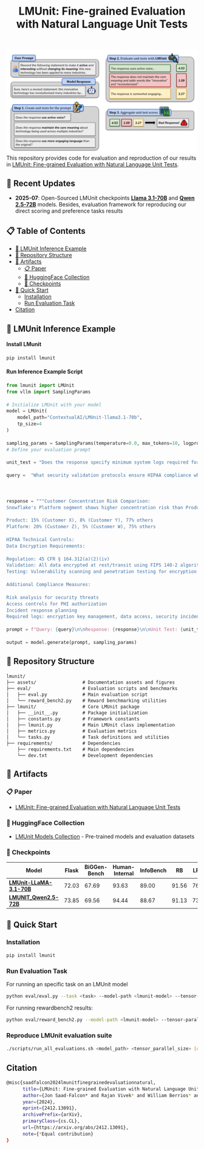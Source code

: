 <div align="center">
  <h1>LMUnit: Fine-grained Evaluation with Natural Language Unit Tests
</h1>
 </p>
</div>
<br>

![LMUnit Workflow](/assets/figure1.png)
This repository provides code for evaluation and reproduction of our results in [LMUnit: Fine-grained Evaluation with Natural Language Unit Tests](https://arxiv.org/abs/2412.13091).


## 🚀 Recent Updates

- **2025-07**: Open-Sourced LMUnit checkpoints [**Llama 3.1-70B**](https://huggingface.co/ContextualAI/LMUnit-llama3.1-70b) and [**Qwen 2.5-72B**](https://huggingface.co/ContextualAI/LMUnit-qwen2.5-72b) models. Besides, evaluation framework for reproducing our direct scoring and preference tasks results

## 📋 Table of Contents

- [🔧 LMUnit Inference Example](#-lmunit-inference-example)
- [📁 Repository Structure](#-repository-structure)
- [📄 Artifacts](#-artifacts)
  - [📋 Paper](#-paper)
  - [🤗 HuggingFace Collection](#-huggingface-collection)
  - [💾 Checkpoints](#-checkpoints)
- [🚀 Quick Start](#-quick-start)
  - [Installation](#installation)
  - [Run Evaluation Task](#run-evaluation-task)
- [Citation](#citation)

## 🔧 LMUnit Inference Example

#### Install LMunit
```bash
pip install lmunit
```

#### Run Inference Example Script

```python
from lmunit import LMUnit
from vllm import SamplingParams

# Initialize LMUnit with your model
model = LMUnit(
    model_path="ContextualAI/LMUnit-llama3.1-70b", 
    tp_size=4
)

sampling_params = SamplingParams(temperature=0.0, max_tokens=10, logprobs=20)
# Define your evaluation prompt

unit_test = "Does the response specify minimum system logs required for compliance?"

query =  "What security validation protocols ensure HIPAA compliance when connecting research databases to clinical systems?"



response = """Customer Concentration Risk Comparison:
Snowflake's Platform segment shows higher concentration risk than Product segment:

Product: 15% (Customer X), 8% (Customer Y), 77% others
Platform: 20% (Customer Z), 5% (Customer W), 75% others

HIPAA Technical Controls:
Data Encryption Requirements:

Regulation: 45 CFR § 164.312(a)(2)(iv)
Validation: All data encrypted at rest/transit using FIPS 140-2 algorithms
Testing: Vulnerability scanning and penetration testing for encryption weaknesses

Additional Compliance Measures:

Risk analysis for security threats
Access controls for PHI authorization
Incident response planning
Required logs: encryption key management, data access, security incidents"""

prompt = f"Query: {query}\n\nResponse: {response}\n\nUnit Test: {unit_test}"

output = model.generate(prompt, sampling_params)
```


## 📁 Repository Structure

```
lmunit/
├── assets/                 # Documentation assets and figures
├── eval/                   # Evaluation scripts and benchmarks
│   ├── eval.py             # Main evaluation script
│   └── reward_bench2.py    # Reward benchmarking utilities
├── lmunit/                 # Core LMUnit package
│   ├── __init__.py         # Package initialization
│   ├── constants.py        # Framework constants
│   ├── lmunit.py           # Main LMUnit class implementation
│   ├── metrics.py          # Evaluation metrics
│   └── tasks.py            # Task definitions and utilities
├── requirements/           # Dependencies
    ├── requirements.txt    # Main dependencies  
    └── dev.txt             # Development dependencies
```

## 📄 Artifacts

### 📋 Paper
- [LMUnit: Fine-grained Evaluation with Natural Language Unit Tests](https://arxiv.org/abs/2412.13091)

### 🤗 HuggingFace Collection
- [LMUnit Models Collection](https://huggingface.co/collections/ContextualAI/lmunit-6879d97293090553a9300abe) - Pre-trained models and evaluation datasets

### 💾 Checkpoints


| Model | Flask | BiGGen-Bench | Human-Internal | InfoBench | RB | LFQA | RB2 |
|-------|-------|--------------|----------------|-----------|-------------|------|--------------|
| [**LMUnit-LLaMA-3.1-70B**](https://huggingface.co/ContextualAI/LMUnit-llama3.1-70b) | 72.03 | 67.69 | 93.63 | 89.00 | 91.56 | 76.15 | 80.5 |
| [**LMUNIT_Qwen2.5-72B**](https://huggingface.co/ContextualAI/LMUnit-qwen2.5-72b) | 73.85 | 69.56 | 94.44 | 88.67 | 91.13 | 73.85 | 82.1 |


## 🚀 Quick Start

###  **Installation**

```bash
pip install lmunit
```

### **Run Evaluation Task**

For running an specific task on an LMUnit model
```bash
python eval/eval.py --task <task> --model-path <lmunit-model> --tensor-parallel-size <tp-size>
```

For running rewardbench2 results:
```bash
python eval/reward_bench2.py --model-path <lmunit-model> --tensor-parallel-size <tp-size>
```

### **Reproduce LMUnit evaluation suite**
```bash
./scripts/run_all_evaluations.sh <model_path> <tensor_parallel_size> [output_dir]
```

## Citation

```bash
@misc{saadfalcon2024lmunitfinegrainedevaluationnatural,
      title={LMUnit: Fine-grained Evaluation with Natural Language Unit Tests}, 
      author={Jon Saad-Falcon* and Rajan Vivek* and William Berrios* and Nandita Shankar Naik and Matija Franklin and Bertie Vidgen and Amanpreet Singh and Douwe Kiela and Shikib Mehri},
      year={2024},
      eprint={2412.13091},
      archivePrefix={arXiv},
      primaryClass={cs.CL},
      url={https://arxiv.org/abs/2412.13091},
      note={*Equal contribution}
}
```
